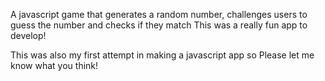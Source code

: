 A javascript game that generates a random number, 
challenges users to guess the number and checks if they match
This was a really fun app to develop!

This was also  my first attempt in making a javascript app so
Please let me know what you think!
